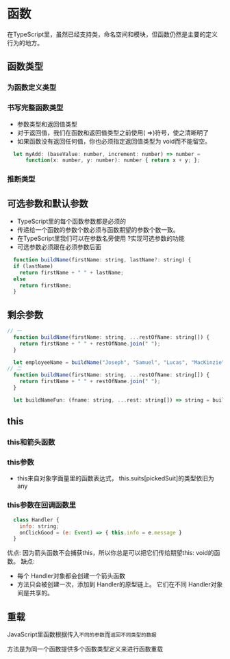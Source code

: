 # 函数

在TypeScript里，虽然已经支持类，命名空间和模块，但函数仍然是主要的定义 行为的地方。




## 函数类型

### 为函数定义类型


### 书写完整函数类型

  * 参数类型和返回值类型
  * 对于返回值，我们在函数和返回值类型之前使用( =>)符号，使之清晰明了
  * 如果函数没有返回任何值，你也必须指定返回值类型为 void而不能留空。

```javascript
  let myAdd: (baseValue: number, increment: number) => number =
      function(x: number, y: number): number { return x + y; };
```

### 推断类型

## 可选参数和默认参数

  * TypeScript里的每个函数参数都是必须的
  * 传递给一个函数的参数个数必须与函数期望的参数个数一致。
  * 在TypeScript里我们可以在参数名旁使用 ?实现可选参数的功能
  * 可选参数必须跟在必须参数后面

```javascript
  function buildName(firstName: string, lastName?: string) {
  if (lastName)
    return firstName + " " + lastName;
  else
    return firstName;
  }
```
## 剩余参数

```javascript
// 一
  function buildName(firstName: string, ...restOfName: string[]) {
    return firstName + " " + restOfName.join(" ");
  }

  let employeeName = buildName("Joseph", "Samuel", "Lucas", "MacKinzie");
// 二
  function buildName(firstName: string, ...restOfName: string[]) {
    return firstName + " " + restOfName.join(" ");
  }

  let buildNameFun: (fname: string, ...rest: string[]) => string = buildName;
```

## this

### this和箭头函数


### this参数

  * this来自对象字面量里的函数表达式， this.suits[pickedSuit]的类型依旧为any

### this参数在回调函数里

```javascript
  class Handler {
    info: string;
    onClickGood = (e: Event) => { this.info = e.message }
  }

```
优点: 因为箭头函数不会捕获this，所以你总是可以把它们传给期望this: void的函数。
缺点: 
  * 每个 Handler对象都会创建一个箭头函数
  * 方法只会被创建一次，添加到 Handler的原型链上。 它们在不同 Handler对象间是共享的。


## 重载

JavaScript里函数根据传入`不同的参数`而`返回不同类型的数据`

方法是为同一个函数提供多个函数类型定义来进行函数重载


